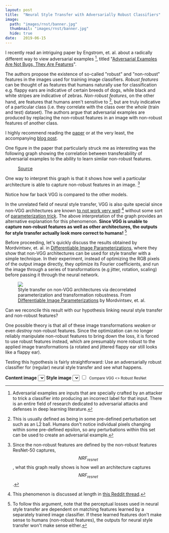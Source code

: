 ```yaml
---
layout: post
title:  "Neural Style Transfer with Adversarially Robust Classifiers"
image: 
  path: "images/rnst/banner.jpg"
  thumbnail: "images/rnst/banner.jpg"
  hide: true
date:   2019-06-15
---
```


I recently read an intriguing paper by Engstrom, et. al. about a radically different way to view adversarial examples [^1], titled "[Adversarial Examples Are Not Bugs, They Are Features][not_bugs_features_arxiv]". 

The authors propose the existence of so-called "robust" and "non-robust" features in the images used for training image classifiers. 
*Robust features* can be thought of as features that humans naturally use for classification e.g. flappy ears are indicative of certain breeds of dogs, while black and white stripes are indicative of zebras.
*Non-robust features*, on the other hand, are features that humans aren't sensitive to [^2], but are truly indicative of a particular class (i.e. they correlate with the class over the *whole* (train and test) dataset).
The authors argue that adversarial examples are produced by replacing the non-robust features in an image with non-robust features of another class.

I highly recommend reading the [paper][not_bugs_features_arxiv] or at the very least, the accompanying [blog post][not_bugs_features_blog].

One figure in the paper that particularly struck me as interesting was the following graph showing the correlation between transferability of adversarial examples to the ability to learn similar non-robust features.

<figure class="align-center">
  <img src="{{ '/images/rnst/transferability.png' | absolute_url }}" alt="">
  <figcaption><a href="http://gradientscience.org/adv/">Source</a></figcaption>
</figure>

One way to interpret this graph is that it shows how well a particular architecture is able to capture non-robust features in an image. [^5]

Notice how far back VGG is compared to the other models.

In the unrelated field of neural style transfer, VGG is also quite special since non-VGG architectures are known [to not work very well][vggtables] [^3] without some sort of [parameterization trick][diff_img_params_style_transfer].
The above interpretation of the graph provides an alternative explanation for this phenomenon.
**Since VGG is unable to capture non-robust features as well as other architectures, the outputs for style transfer actually look more correct to humans!** [^4]

Before proceeding, let's quickly discuss the results obtained by Mordvintsev, et. al. in [Differentiable Image Parameterizations][diff_img_params], where they show that non-VGG architectures can be used for style transfer with a simple technique. 
In their experiment, instead of optimizing the RGB pixels of the output image directly, they optimize its Fourier coefficients, and run the image through a series of transformations (e.g jitter, rotation, scaling) before passing it through the neural network. 

<figure class="align-center">
  <img src="{{ '/images/rnst/diff_image_params_style_transfer.png' | absolute_url }}">
  <figcaption>Style transfer on non-VGG architectures via decorrelated parameterization and transformation robustness. From <a href="https://distill.pub/2018/differentiable-parameterizations/">Differentiable Image Parameterizations</a> by Mordvintsev, et. al.</figcaption>
</figure>

Can we reconcile this result with our hypothesis linking neural style transfer and non-robust features?

One possible theory is that all of these image transformations *weaken* or even *destroy* non-robust features.
Since the optimization can no longer reliably manipulate non-robust features to bring down the loss, it is forced to use robust features instead, which are presumably more robust to the applied image transformations (a rotated and jittered flappy ear still looks like a flappy ear).

Testing this hypothesis is fairly straightforward: Use an adversarially robust classifier for (regular) neural style transfer and see what happens.

<script src="https://cdn.knightlab.com/libs/juxtapose/latest/js/juxtapose.min.js"></script>
<link rel="stylesheet" href="https://cdn.knightlab.com/libs/juxtapose/latest/css/juxtapose.css">
<script src="https://ajax.googleapis.com/ajax/libs/jquery/3.4.0/jquery.min.js"></script>
<script src="{{ '/assets/image-picker/image-picker.min.js' | absolute_url }}"></script>
<link rel="stylesheet" href="{{ '/assets/image-picker/image-picker.css' | absolute_url }}">
<style>
div.juxtapose {
  max-height: 512px;
  max-width: 512px;
}
</style>

<b>Content image</b>
<select id="content-select" class="image-picker">
    <option data-img-src="{{ '/images/rnst/thumbnails/ben.jpg' | absolute_url }}" value="ben"></option>
    <option data-img-src="{{ '/images/rnst/thumbnails/tubingen.jpg' | absolute_url }}" value="tubingen"></option>
</select>
<b>Style image</b>
<select id="style-select" class="image-picker">
    <option data-img-src="{{ '/images/rnst/thumbnails/scream.jpg' | absolute_url }}" value="scream"></option>
    <option data-img-src="{{ '/images/rnst/thumbnails/woman.jpg' | absolute_url }}" value="woman"></option>
    <option data-img-src="{{ '/images/rnst/thumbnails/picasso.jpg' | absolute_url }}" value="picasso"></option>
</select>
<input id="check-compare-vgg" type="checkbox"><small>&nbsp; Compare VGG \<\> Robust ResNet</small>
<div id="style-transfer-slider" class="align-center"></div>
<script src="{{ '/assets/rnst/js/style-transfer-slider.js' | absolute_url }}"></script>


[^1]: Adversarial examples are inputs that are specially crafted by an attacker to trick a classifier into producing an incorrect label for that input. There is an entire field of research dedicated to adversarial attacks and defenses in deep learning literature.
[^2]: This is usually defined as being in some pre-defined perturbation set such as an L2 ball. Humans don't notice individual pixels changing within some pre-defined epsilon, so any perturbations within this set can be used to create an adversarial example.  
[^3]: This phenomenon is discussed at length in [this Reddit thread][vggtables].
[^4]: To follow this argument, note that the perceptual losses used in neural style transfer are dependent on matching features learned by a separately trained image classifier. If these learned features don't make sense to humans (non-robust features), the outputs for neural style transfer won't make sense either.
[^5]: Since the non-robust features are defined by the non-robust features ResNet-50 captures, $$NRF_{resnet}$$, what this graph really shows is how well an architecture captures $$NRF_{resnet}$$.

[not_bugs_features_arxiv]: https://arxiv.org/abs/1905.02175
[not_bugs_features_blog]: http://gradientscience.org/adv/
[diff_img_params]: https://distill.pub/2018/differentiable-parameterizations/
[diff_img_params_style_transfer]: https://distill.pub/2018/differentiable-parameterizations/#section-styletransfer
[vggtables]: https://www.reddit.com/r/MachineLearning/comments/7rrrk3/d_eat_your_vggtables_or_why_does_neural_style/
